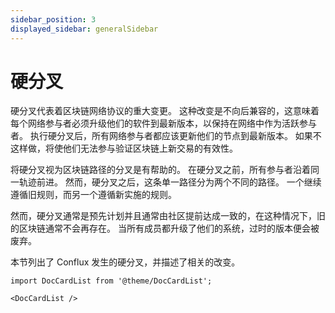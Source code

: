 ```yaml
---
sidebar_position: 3
displayed_sidebar: generalSidebar
---
```


# 硬分叉

硬分叉代表着区块链网络协议的重大变更。 这种改变是不向后兼容的，这意味着每个网络参与者必须升级他们的软件到最新版本，以保持在网络中作为活跃参与者。 执行硬分叉后，所有网络参与者都应该更新他们的节点到最新版本。 如果不这样做，将使他们无法参与验证区块链上新交易的有效性。

将硬分叉视为区块链路径的分叉是有帮助的。 在硬分叉之前，所有参与者沿着同一轨迹前进。 然而，硬分叉之后，这条单一路径分为两个不同的路径。 一个继续遵循旧规则，而另一个遵循新实施的规则。

然而，硬分叉通常是预先计划并且通常由社区提前达成一致的，在这种情况下，旧的区块链通常不会再存在。 当所有成员都升级了他们的系统，过时的版本便会被废弃。

本节列出了 Conflux 发生的硬分叉，并描述了相关的改变。

```mdx-code-block
import DocCardList from '@theme/DocCardList';

<DocCardList />
```

